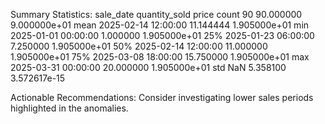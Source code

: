 Summary Statistics:
                 sale_date  quantity_sold         price
count                   90      90.000000  9.000000e+01
mean   2025-02-14 12:00:00      11.144444  1.905000e+01
min    2025-01-01 00:00:00       1.000000  1.905000e+01
25%    2025-01-23 06:00:00       7.250000  1.905000e+01
50%    2025-02-14 12:00:00      11.000000  1.905000e+01
75%    2025-03-08 18:00:00      15.750000  1.905000e+01
max    2025-03-31 00:00:00      20.000000  1.905000e+01
std                    NaN       5.358100  3.572617e-15

Actionable Recommendations:
Consider investigating lower sales periods highlighted in the anomalies.